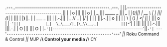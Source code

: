 .---..-----------------------------------------------..---.
|   ||.---------------------------------------------.||   |
| o |||                                             ||| o |
| _ |||            _____       _                    ||| _ |
|(_)|||           |  __ \     | |                   |||(_)|
|   |||           | |__) |___ | | ___   _           |||   |
|.-.|||           |  _  // _ \| |/ | | | |          |||.-.|
| o |||           | | \ | (_) |   <| |_| |          ||| o |
|`-'|||           |_|  \_\___/|_|\_\\__,_|          |||`-'|
|   |||                                             |||   |
|.-.|||                                             |||.-.|
| O |||                                             ||| O |
|`-'||`---------------------------------------------'||`-'|
`---'`-----------------------------------------------'`---'
       _||_        Roku Command & Control       _||_
MJP   /____\         Control your media        /____\   CY
